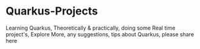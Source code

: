 # Quarkus-Projects
Learning Quarkus, Theoretically &amp; practically, doing some Real time project's, Explore More, any suggestions, tips about Quarkus, please share here 
